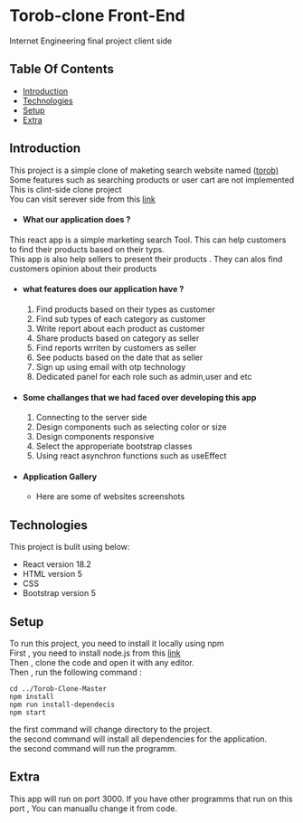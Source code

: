 # Torob-clone Front-End
Internet Engineering final project client side
## Table Of Contents
* [Introduction](#introduction)
* [Technologies](#technologies)
* [Setup](#setup)
* [Extra](#extra)


## Introduction
This project is a simple clone of maketing search website named ([torob)](https://torob.com/) <br />
Some features such as searching products or user cart are not implemented<br />
This is clint-side clone project <br />
You can visit serever side from this [link](https://github.com/mohamadmahdi1234/Torob_Server)
- #### What our application does ?
This react app is a simple marketing search Tool. This can help customers to find their products based on their typs. <br />
This app is also help sellers to present their products . They can alos find customers opinion about their products <br />
- #### what features does our application have ?
  1. Find products based on their types as customer
  2. Find sub types of each category as customer
  3. Write report about each product as customer
  4. Share products based on category as seller
  5. Find reports wrriten by customers as seller
  6. See poducts based on the date that as seller
  7. Sign up using email with otp technology
  8. Dedicated panel for each role such as admin,user and etc
- #### Some challanges that we had faced over developing this app
  1. Connecting to the server side
  2. Design components such as selecting color or size
  3. Design components responsive
  4. Select the approperiate bootstrap classes
  5. Using react asynchron functions such as useEffect
- #### Application Gallery
  - Here are some of websites screenshots


## Technologies
This project is bulit using below:
- React version 18.2
- HTML version 5
- CSS
- Bootstrap version 5

## Setup
To run this project, you need to install it locally using npm <br />
First , you need to install node.js from this [link](https://nodejs.org/en/) <br />
Then , clone the code and open it with any editor. <br />
Then , run the following command :

```
cd ../Torob-Clone-Master
npm install
npm run install-dependecis
npm start
```
the first command will change directory to the project. <br />
the second command will install all dependencies for the application. <br /> 
the second command will run the programm.

## Extra
This app will run on port 3000. If you have other programms that run on this port , You can manuallu change it from code.

